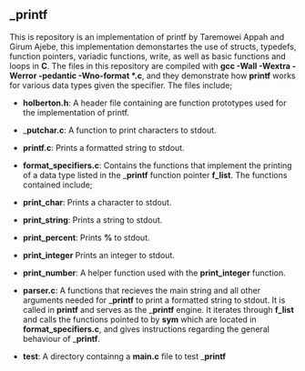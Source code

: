 ## _printf
This is repository is an implementation of printf by Taremowei Appah and Girum Ajebe, this implementation demonstartes the use of structs, typedefs, function pointers, variadic functions, write, as well as basic functions and loops in __C__. The files in this repository are compiled with __gcc -Wall -Wextra -Werror -pedantic -Wno-format *.c__, and they demonstrate how __printf__ works for various data types given the specifier. The files include;
- __holberton.h__: A header file containing are function prototypes used for the implementation of printf.

- ___putchar.c__: A function to print characters to stdout.

- __printf.c__: Prints a formatted string to stdout.

- __format_specifiers.c__: Contains the functions that implement the printing of a data type listed in the ___printf__ function pointer __f_list__. The functions contained include;
 - __print_char__: Prints a character to stdout.
 - __print_string__: Prints a string to stdout.
 - __print_percent__: Prints __%__ to stdout.
 - __print_integer__ Prints an integer to stdout.

- __print_number__: A helper function used with the __print_integer__ function.

- __parser.c__: A functions that recieves the main string and all other arguments needed for ___printf__ to print a formatted string to stdout. It is called in __printf__ and serves as the ___printf__ engine. It iterates through __f_list__ and calls the functions pointed to by __sym__ which are located in __format_specifiers.c__, and gives instructions regarding the general behaviour of ___printf__. 

- __test__: A directory containng a __main.c__ file to test ___printf__
